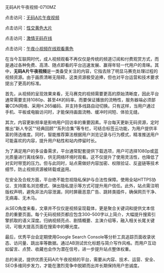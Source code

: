 无码A片午夜视频-0710MZ

点击访问：<a href="https://heiliaowt0d7p.pages.dev">无码A片午夜视频</a>

点击访问：<a href="https://heiliaoga6s9v.pages.dev">性交黄色大片</a>

点击访问：<a href="https://heiliaoow5kzm.pages.dev">激情无码在线</a>

点击访问：<a href="https://heiliaoxwd5i8.pages.dev">午夜小视频在线观看黄色</a>

在当今互联网时代，成人视频观看不再仅仅是传统的频道订阅和付费观赏方式，而是通过各种免费、高清、随点即看的平台迅速发展、赢得年轻一代用户的青睐。其中，**无码A片午夜视频**是一类备受关注的内容，它指去除了明显马赛克处理过程的视频资源。由于画质清晰无阻碍，这类资源极受追捧，但也对平台运营和技术要求提出了更高的标准。

首先，从视频的呈现效果来看，无马赛克的视频需要更高的原始清晰度，因此平台通常需要支持1080p、甚至4K的码率。而要保证播放的流畅性，服务器端必须部署CDN网络、采用H.265编码、并支持多线路自动切换。只有这样，当用户通过手机、平板或电脑访问时，才能保持画面流畅、缓冲时间短、体验无缝。

其次，内容更新频率是影响用户回访率的重要因素。平台每天更新无码资源，定时推出“新人专区”“经典回顾”“系列合集”等专栏，可结合标签云功能，为用户提供丰富的筛选维度。同时，智能推荐算法根据用户浏览记录与行为模式，精准推送用户可能喜欢的内容，提升用户粘性和站内停留时长。

为了满足用户的多设备需求，平台通常配套提供下载选项，用户可选择1080p或蓝光质量进行离线保存，供无网络环境时观看。这不仅提升了使用灵活性，也降低了对实时带宽的压力。但与此同时，站点需做好内容加密、权限验证、反盗链等技术细节，防止视频资源被转载或盗用。

在安全及合规方面，平台绝不能忽视隐私保护与合法性保障。使用全站HTTPS协议、支持匿名浏览模式、弹出隐私提示等方式可提升用户信任。此外，站点需注明版权声明，避免非法内容泄漏，同时屏蔽恶意广告、跳转类插件，确保网页干净、无病毒、无木马。

从SEO角度来看，文章并不仅仅是视频呈现载体，更是聚合关键词和提供文本信息的重要页面。每个无码视频页都应包含300–500字以上简介，大幅提升搜索引擎抓取的语义深度。归纳视频亮点、剧情概要、主演介绍等，融入相关长尾关键词，可极大提高页面在搜索中的曝光度。

最后，优秀平台会定期使用Google Search Console等分析工具追踪页面收录状态、访问量、跳出率等数据。通过AB测试优化标题与简介写作风格。而用户互动如留言、点赞、收藏也会作为潜在信号，进一步提升站点整体权重。

总的来说，提供优质无码A片午夜视频的平台，需要从内容、技术、运营、安全、SEO多维同步发力，才能在激烈竞争中脱颖而出并长期保持用户忠诚度。

<span style="display:none;">[Canonical link]( https://github.com/uhh295345/ribennn7601)</span>
